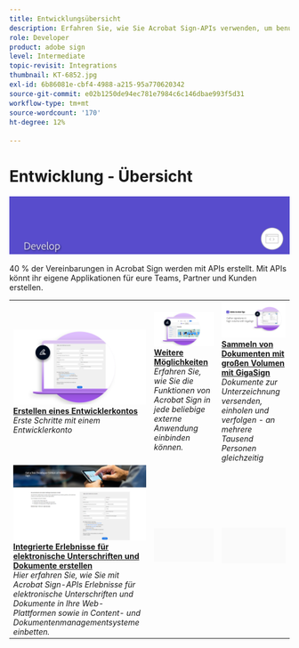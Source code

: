 ```yaml
---
title: Entwicklungsübersicht
description: Erfahren Sie, wie Sie Acrobat Sign-APIs verwenden, um benutzerdefinierte Anwendungen für Ihre Teams, Partner und Kunden zu erstellen
role: Developer
product: adobe sign
level: Intermediate
topic-revisit: Integrations
thumbnail: KT-6852.jpg
exl-id: 6b86081e-cbf4-4988-a215-95a770620342
source-git-commit: e02b1250de94ec781e7984c6c146dbae993f5d31
workflow-type: tm+mt
source-wordcount: '170'
ht-degree: 12%

---
```


# Entwicklung - Übersicht

![Entwicklungsbild unterschreiben](../assets/Hero-Develop.png)

40 % der Vereinbarungen in Acrobat Sign werden mit APIs erstellt. Mit APIs könnt ihr eigene Applikationen für eure Teams, Partner und Kunden erstellen.

<table style="table-layout:fixed">
<tr>
  <td>
    <a href="https://www.adobe.io/apis/documentcloud/sign.html" target="_blank">
      <img alt="Erstellen eines Entwicklerkontos" src="../assets/Develop_Getting-Started.png" />
    </a>
    <div>
    <a href="https://www.adobe.io/apis/documentcloud/sign.html" target="_blank"><strong>Erstellen eines Entwicklerkontos</strong></a>
    </div>
    <em>Erste Schritte mit einem Entwicklerkonto</em>
    <br>
  </td>
  <td>
    <a href="https://www.adobe.io/apis/documentcloud/sign/docs.html" target="_blank">
      <img alt="Weitere Möglichkeiten" src="../assets/Develop_Learn.png" />
    </a>
    <div>
    <a href="https://www.adobe.io/apis/documentcloud/sign/docs.html" target="_blank"><strong>Weitere Möglichkeiten</strong></a>
    </div>
    <em>Erfahren Sie, wie Sie die Funktionen von Acrobat Sign in jede beliebige externe Anwendung einbinden können.</em>
    <br>
  </td>  
  <td>
    <a href="gigasign.md">
      <img alt="Sammeln von Dokumenten mit großen Volumen mit GigaSign" src="../assets/gigasign.jpg" />
    </a>
    <div>
    <a href="gigasign.md"><strong>Sammeln von Dokumenten mit großen Volumen mit GigaSign</strong></a>
    </div>
    <em>Dokumente zur Unterzeichnung versenden, einholen und verfolgen - an mehrere Tausend Personen gleichzeitig</em>
    <br>
  </td>
</tr>
<tr>
  <td>
    <a href="embeddedesignature.md">
      <img alt="Integrierte Erlebnisse für elektronische Unterschriften und Dokumente erstellen" src="assets/embeddedesignature/EmbedPart1_thumb.png" />
    </a>
    <div>
    <a href="embeddedesignature.md"><strong>Integrierte Erlebnisse für elektronische Unterschriften und Dokumente erstellen</strong></a>
    </div>
    <em>Hier erfahren Sie, wie Sie mit Acrobat Sign-APIs Erlebnisse für elektronische Unterschriften und Dokumente in Ihre Web-Plattformen sowie in Content- und Dokumentenmanagementsysteme einbetten.</em>
    <br>
  </td>
  <td>
    <img alt="Spacer" src="../assets/Grayspacer.png" />
    <div>
    <br>
  </td>
  <td>
    <img alt="Spacer" src="../assets/Grayspacer.png" />
    <div>
    <br>
  </td>
</tr>
</table>
